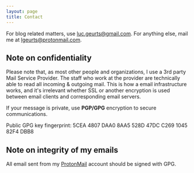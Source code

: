 ```yaml
---
layout: page
title: Contact
---
```


For blog related matters, use [luc.geurts@gmail.com](mailto:luc.geurts@gmail.com). For anything else, mail me at [lgeurts@protonmail.com](mailto:lgeurts@protonmail.com).

Note on confidentiality
-----------------------

Please note that, as most other people and organizations, I use a 3rd party Mail Service Provider. The staff who work at the provider are technically able to read all incoming & outgoing mail. This is how a email infrastructure works, and it's irrelevant whether SSL or another encryption is used between email clients and corresponding email servers. 

If your message is private, use **PGP/GPG** encryption to secure communications.

Public GPG key fingerprint: 5CEA 4807 DAA0 8AA5 528D 47DC C269 1045 82F4 DBB8

Note on integrity of my emails
------------------------------

All email sent from my [ProtonMail](https://protonmail.com/) account should be signed with GPG.
